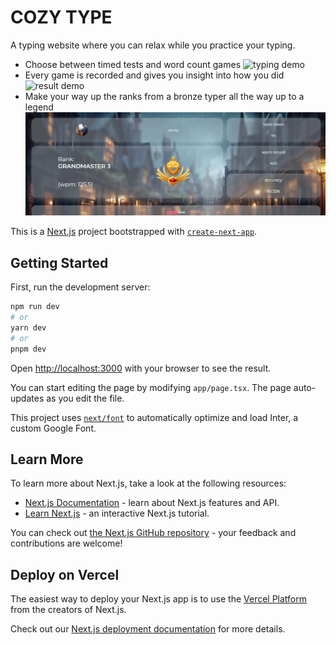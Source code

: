 # COZY TYPE 

A typing website where you can relax while you practice your typing.
  - Choose between timed tests and word count games
  ![typing demo](https://github.com/santy81855/typing-website/blob/main/public/images/github/typing-demo.gif?raw=true)
  - Every game is recorded and gives you insight into how you did
  ![result demo](https://github.com/santy81855/typing-website/blob/main/public/images/github/test-result-demo.gif?raw=true)
  - Make your way up the ranks from a bronze typer all the way up to a legend
  ![result demo](https://github.com/santy81855/typing-website/blob/main/public/images/github/rank-demo.png?raw=true)

This is a [Next.js](https://nextjs.org/) project bootstrapped with [`create-next-app`](https://github.com/vercel/next.js/tree/canary/packages/create-next-app).

## Getting Started

First, run the development server:

```bash
npm run dev
# or
yarn dev
# or
pnpm dev
```

Open [http://localhost:3000](http://localhost:3000) with your browser to see the result.

You can start editing the page by modifying `app/page.tsx`. The page auto-updates as you edit the file.

This project uses [`next/font`](https://nextjs.org/docs/basic-features/font-optimization) to automatically optimize and load Inter, a custom Google Font.

## Learn More

To learn more about Next.js, take a look at the following resources:

-   [Next.js Documentation](https://nextjs.org/docs) - learn about Next.js features and API.
-   [Learn Next.js](https://nextjs.org/learn) - an interactive Next.js tutorial.

You can check out [the Next.js GitHub repository](https://github.com/vercel/next.js/) - your feedback and contributions are welcome!

## Deploy on Vercel

The easiest way to deploy your Next.js app is to use the [Vercel Platform](https://vercel.com/new?utm_medium=default-template&filter=next.js&utm_source=create-next-app&utm_campaign=create-next-app-readme) from the creators of Next.js.

Check out our [Next.js deployment documentation](https://nextjs.org/docs/deployment) for more details.
